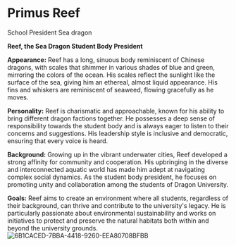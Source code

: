 # Primus Reef


School President
Sea dragon

**Reef, the Sea Dragon Student Body President**

**Appearance:** Reef has a long, sinuous body reminiscent of Chinese dragons, with scales that shimmer in various shades of blue and green, mirroring the colors of the ocean. His scales reflect the sunlight like the surface of the sea, giving him an ethereal, almost liquid appearance. His fins and whiskers are reminiscent of seaweed, flowing gracefully as he moves.

**Personality:** Reef is charismatic and approachable, known for his ability to bring different dragon factions together. He possesses a deep sense of responsibility towards the student body and is always eager to listen to their concerns and suggestions. His leadership style is inclusive and democratic, ensuring that every voice is heard.

**Background:** Growing up in the vibrant underwater cities, Reef developed a strong affinity for community and cooperation. His upbringing in the diverse and interconnected aquatic world has made him adept at navigating complex social dynamics. As the student body president, he focuses on promoting unity and collaboration among the students of Dragon University.

**Goals:** Reef aims to create an environment where all students, regardless of their background, can thrive and contribute to the university's legacy. He is particularly passionate about environmental sustainability and works on initiatives to protect and preserve the natural habitats both within and beyond the university grounds.
![6B1CACED-7BBA-4418-9260-EEA80708BFBB](images/6B1CACED-7BBA-4418-9260-EEA80708BFBB.webp)
